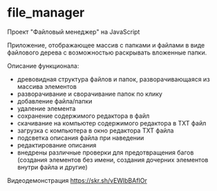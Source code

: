 # file_manager
Проект "Файловый менеджер" на JavaScript


Приложение, отображающее массив с папками и файлами в виде файлового дерева с возможностью раскрывать вложенные папки.

Описание функционала:
- древовидная структура файлов и папок, разворачивающаяся из массива элементов
- разворачивание и сворачивание папок по клику
- добавление файла/папки
- удаление элемента
- сохранение содержимого редактора в файл
- скачивание на компьютер содержимого редактора в TXT файл
- загрузка с компьютера в окно редактора TXT файла
- подсветка описания файла при наведении
- редактирование описания
- внедрены различные проверки для предотвращения багов (создания элементов без имени, создания дочерних элементов внутри файла и другие)

Видеодемонстрация https://skr.sh/vEWlbBAfIOr
